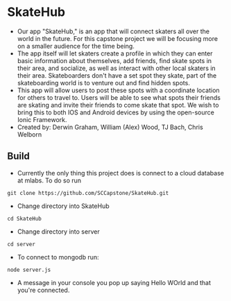 # SkateHub
* Our app "SkateHub," is an app that will connect skaters all over the world in the future. For this capstone project we will be focusing more on a smaller audience for the time being.
* The app itself will let skaters create a profile in which they can enter basic information about themselves, add friends, find skate spots in their area, and socialize, as well as interact with other local skaters in their area. Skateboarders don't have a set spot they skate, part of the skateboarding world is to venture out and find hidden spots.
* This app will allow users to post these spots with a coordinate location for others to travel to. Users will be able to see what spots their friends are skating and invite their friends to come skate that spot. We wish to bring this to both IOS and Android devices by using the open-source Ionic Framework.
* Created by: Derwin Graham, William (Alex) Wood, TJ Bach, Chris Welborn


## Build
* Currently the only thing this project does is connect to a cloud database at mlabs. To do so run
```
git clone https://github.com/SCCapstone/SkateHub.git
```
* Change directory into SkateHub
```
cd SkateHub
```
* Change directory into server
```
cd server
```
* To connect to mongodb run:
```
node server.js
```
* A message in your console you pop up saying Hello WOrld and that you're connected.
